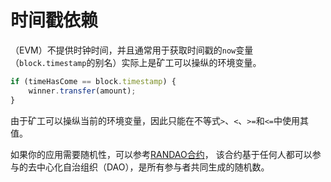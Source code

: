 # 时间戳依赖

（EVM）不提供时钟时间，并且通常用于获取时间戳的`now`变量（`block.timestamp`的别名）实际上是矿工可以操纵的环境变量。

```javascript
if (timeHasCome == block.timestamp) {
	winner.transfer(amount);
}
```

由于矿工可以操纵当前的环境变量，因此只能在不等式`>`、`<`、`>=`和`<=`中使用其值。

如果你的应用需要随机性，可以参考[RANDAO合约](https://github.com/randao/randao)， 该合约基于任何人都可以参与的去中心化自治组织（DAO），是所有参与者共同生成的随机数。
